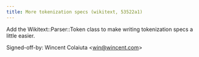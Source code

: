 ```yaml
---
title: More tokenization specs (wikitext, 53522a1)
---
```


Add the Wikitext::Parser::Token class to make writing tokenization specs a little easier.

Signed-off-by: Wincent Colaiuta &lt;win@wincent.com&gt;
